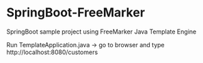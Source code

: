 # SpringBoot-FreeMarker

SpringBoot sample project using FreeMarker Java Template Engine

Run TemplateApplication.java -> go to browser and type http://localhost:8080/customers
